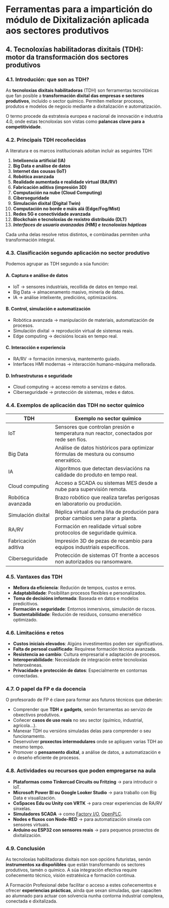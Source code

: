 # Ferramentas para a impartición do módulo de Dixitalización aplicada aos sectores produtivos

## 4. Tecnoloxías habilitadoras dixitais (TDH): motor da transformación dos sectores produtivos

### 4.1. Introdución: que son as TDH?

As **tecnoloxías dixitais habilitadoras** (TDH) son ferramentas tecnolóxicas que fan posible a **transformación dixital das empresas e sectores produtivos**, incluído o sector químico. Permiten mellorar procesos, produtos e modelos de negocio mediante a dixitalización e automatización.

O termo procede da estratexia europea e nacional de innovación e industria 4.0, onde estas tecnoloxías son vistas como **palancas clave para a competitividade**.

### 4.2. Principais TDH recoñecidas

A literatura e os marcos institucionais adoitan incluír as seguintes TDH:

1. **Intelixencia artificial (IA)**
2. **Big Data e análise de datos**
3. **Internet das cousas (IoT)**
4. **Robótica avanzada**
5. **Realidade aumentada e realidade virtual (RA/RV)**
6. **Fabricación aditiva (impresión 3D)**
7. **Computación na nube (Cloud Computing)**
8. **Ciberseguridade**
9. **Simulación dixital (Digital Twin)**
10. **Computación no borde e máis alá (Edge/Fog/Mist)**
11. **Redes 5G e conectividade avanzada**
12. **Blockchain e tecnoloxías de rexistro distribuído (DLT)**
13. ***Interfaces de usuario avanzadas (HMI) e tecnoloxías hápticas***

Cada unha delas resolve retos distintos, e combinadas permiten unha transformación integral.

### 4.3. Clasificación segundo aplicación no sector produtivo

Podemos agrupar as TDH segundo a súa función:

#### A. **Captura e análise de datos**

* IoT → sensores industriais, recollida de datos en tempo real.
* Big Data → almacenamento masivo, minería de datos.
* IA → análise intelixente, predicións, optimizacións.

#### B. **Control, simulación e automatización**

* Robótica avanzada → manipulación de materiais, automatización de procesos.
* Simulación dixital → reprodución virtual de sistemas reais.
* Edge computing → decisións locais en tempo real.

#### C. **Interacción e experiencia**

* RA/RV → formación inmersiva, mantemento guiado.
* Interfaces HMI modernas → interacción humano-máquina mellorada.

#### D. **Infraestruturas e seguridade**

* Cloud computing → acceso remoto a servizos e datos.
* Ciberseguridade → protección de sistemas, redes e datos.

### 4.4. Exemplos de aplicación das TDH no sector químico

| TDH                 | Exemplo no sector químico                                                               |
| ------------------- | --------------------------------------------------------------------------------------- |
| IoT                 | Sensores que controlan presión e temperatura nun reactor, conectados por rede sen fíos. |
| Big Data            | Análise de datos históricos para optimizar fórmulas de mestura ou consumo enerxético.   |
| IA                  | Algoritmos que detectan desviacións na calidade do produto en tempo real.               |
| Cloud computing     | Acceso a SCADA ou sistemas MES desde a nube para supervisión remota.                    |
| Robótica avanzada   | Brazo robótico que realiza tarefas perigosas en laboratorio ou produción.               |
| Simulación dixital  | Réplica virtual dunha liña de produción para probar cambios sen parar a planta.         |
| RA/RV               | Formación en realidade virtual sobre protocolos de seguridade química.                  |
| Fabricación aditiva | Impresión 3D de pezas de recambio para equipos industriais específicos.                 |
| Ciberseguridade     | Protección de sistemas OT fronte a accesos non autorizados ou ransomware.               |

### 4.5. Vantaxes das TDH

* **Mellora da eficiencia**: Redución de tempos, custos e erros.
* **Adaptabilidade**: Posibilitan procesos flexibles e personalizados.
* **Toma de decisións informada**: Baseada en datos e modelos predicitivos.
* **Formación e seguridade**: Entornos inmersivos, simulación de riscos.
* **Sustentabilidade**: Redución de residuos, consumo enerxético optimizado.

### 4.6. Limitacións e retos

* **Custos iniciais elevados**: Algúns investimentos poden ser significativos.
* **Falta de persoal cualificado**: Requírese formación técnica avanzada.
* **Resistencia ao cambio**: Cultura empresarial e adaptación de procesos.
* **Interoperabilidade**: Necesidade de integración entre tecnoloxías heteroxéneas.
* **Privacidade e protección de datos**: Especialmente en contornas conectadas.

### 4.7. O papel da FP e da docencia

O profesorado de FP é clave para formar aos futuros técnicos que deberán:

* Comprender que **TDH ≠ gadgets**, senón ferramentas ao servizo de obxectivos produtivos.
* Coñecer **casos de uso reais** no seu sector (químico, industrial, agrícola...).
* Manexar TDH ou versións simuladas delas para comprender o seu funcionamento.
* Desenvolver **proxectos intermodulares** onde se apliquen varias TDH ao mesmo tempo.
* Promover o **pensamento dixital**, a análise de datos, a automatización e o deseño eficiente de procesos.

### 4.8. Actividades ou recursos que poden empregarse na aula

* **Plataformas como Tinkercad Circuits ou Fritzing** → para introducir o IoT.
* **Microsoft Power BI ou Google Looker Studio** → para traballo con Big Data e visualización.
* **CoSpaces Edu ou Unity con VRTK** → para crear experiencias de RA/RV sinxelas.
* **Simuladores SCADA** → como [Factory I/O](https://factoryio.com/), [OpenPLC](https://www.openplcproject.com/).
* **Nodes e fluxos con Node-RED** → para automatización sinxela con sensores virtuais.
* **Arduino ou ESP32 con sensores reais** → para pequenos proxectos de dixitalización.

### 4.9. Conclusión

As tecnoloxías habilitadoras dixitais non son opcións futuristas, senón **instrumentos xa dispoñibles** que están transformando os sectores produtivos, tamén o químico. A súa integración efectiva require coñecemento técnico, visión estratéxica e formación continua.

A Formación Profesional debe facilitar o acceso a estes coñecementos e ofrecer **experiencias prácticas**, aínda que sexan simuladas, que capaciten ao alumnado para actuar con solvencia nunha contorna industrial complexa, conectada e dixitalizada.
